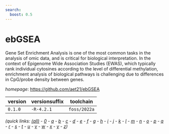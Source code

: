 ```yaml
---
search:
  boost: 0.5
---
```

# ebGSEA

Gene Set Enrichment Analysis is one of the most common tasks in the analysis of omic data,  and is critical for biological interpretation. In the context of Epigenome Wide Association Studies (EWAS),  which typically rank individual cytosines according to the level of differential methylation, enrichment  analysis of biological pathways is challenging due to differences in CpG/probe density between genes.

*homepage*: <https://github.com/aet21/ebGSEA>

version | versionsuffix | toolchain
--------|---------------|----------
``0.1.0`` | ``-R-4.2.1`` | ``foss/2022a``


*(quick links: [(all)](../index.md) - [0](../0/index.md) - [a](../a/index.md) - [b](../b/index.md) - [c](../c/index.md) - [d](../d/index.md) - [e](../e/index.md) - [f](../f/index.md) - [g](../g/index.md) - [h](../h/index.md) - [i](../i/index.md) - [j](../j/index.md) - [k](../k/index.md) - [l](../l/index.md) - [m](../m/index.md) - [n](../n/index.md) - [o](../o/index.md) - [p](../p/index.md) - [q](../q/index.md) - [r](../r/index.md) - [s](../s/index.md) - [t](../t/index.md) - [u](../u/index.md) - [v](../v/index.md) - [w](../w/index.md) - [x](../x/index.md) - [y](../y/index.md) - [z](../z/index.md))*

